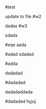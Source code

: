 #test

update to file
#w2

dadas
#w3

sdada

#eqe
aada

#adad
sdadad

#adda

dadadad

#dadadad

dadadaddada

#dadadad
hyjuj